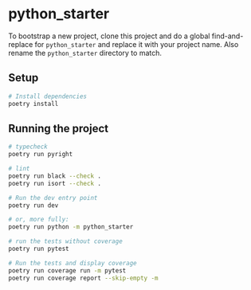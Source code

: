 # python_starter

To bootstrap a new project, clone this project and do a global find-and-replace
for `python_starter` and replace it with your project name. Also rename the
`python_starter` directory to match.

## Setup

```bash
# Install dependencies
poetry install
```

## Running the project

```bash
# typecheck
poetry run pyright

# lint
poetry run black --check .
poetry run isort --check .

# Run the dev entry point
poetry run dev

# or, more fully:
poetry run python -m python_starter

# run the tests without coverage
poetry run pytest

# Run the tests and display coverage
poetry run coverage run -m pytest
poetry run coverage report --skip-empty -m
```
